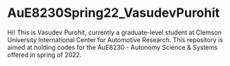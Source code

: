 # AuE8230Spring22_VasudevPurohit

Hi! This is Vasudev Purohit, currently a graduate-level student at Clemson University International Center for Automotive Research. This repository is aimed at holding codes for the AuE8230 - Autonomy Science & Systems offered in spring of 2022.
